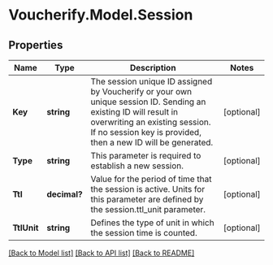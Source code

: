 # Voucherify.Model.Session

## Properties

Name | Type | Description | Notes
------------ | ------------- | ------------- | -------------
**Key** | **string** | The session unique ID assigned by Voucherify or your own unique session ID. Sending an existing ID will result in overwriting an existing session. If no session key is provided, then a new ID will be generated. | [optional] 
**Type** | **string** | This parameter is required to establish a new session. | [optional] 
**Ttl** | **decimal?** | Value for the period of time that the session is active. Units for this parameter are defined by the session.ttl_unit parameter. | [optional] 
**TtlUnit** | **string** | Defines the type of unit in which the session time is counted. | [optional] 

[[Back to Model list]](../README.md#documentation-for-models) [[Back to API list]](../README.md#documentation-for-api-endpoints) [[Back to README]](../README.md)

